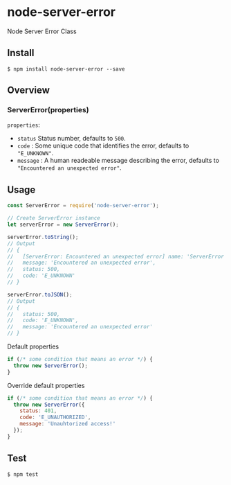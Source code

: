# node-server-error

Node Server Error Class

## Install

```
$ npm install node-server-error --save
```

## Overview

### ServerError(properties)

`properties`:

* `status` Status number, defaults to `500`.
* `code` : Some unique code that identifies the error, defaults to `"E_UNKNOWN"`.
* `message` : A human readeable message describing the error, defaults to `"Encountered an unexpected error"`.

## Usage

```javascript
const ServerError = require('node-server-error');

// Create ServerError instance
let serverError = new ServerError();

serverError.toString();
// Output
// {
//   [ServerError: Encountered an unexpected error] name: 'ServerError',
//   message: 'Encountered an unexpected error',
//   status: 500,
//   code: 'E_UNKNOWN'
// }

serverError.toJSON();
// Output
// {
//   status: 500,
//   code: 'E_UNKNOWN',
//   message: 'Encountered an unexpected error'
// }
```

Default properties

```javascript
if (/* some condition that means an error */) {
  throw new ServerError();
}
```


Override default properties

```javascript
if (/* some condition that means an error */) {
  throw new ServerError({
    status: 401,
    code: 'E_UNAUTHORIZED',
    message: 'Unauhtorized access!'
  });
}
```

## Test

```
$ npm test
```
